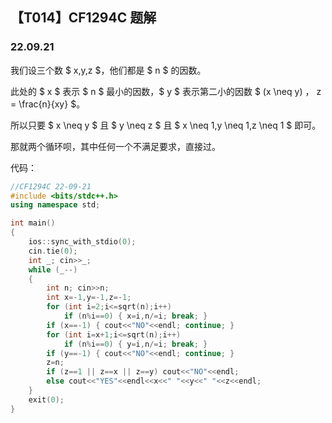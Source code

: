 <head>
    <link rel="stylesheet" href="../main.css"/>
	<link rel="stylesheet" href="./highlight.min.css"/>
	<script src="./highlight.min.js"></script>
	<script>hljs.highlightAll();</script>
    <script src="https://cdn.mathjax.org/mathjax/latest/MathJax.js?config=TeX-AMS-MML_HTMLorMML" type="text/javascript"></script>
    <script type="text/x-mathjax-config">
        MathJax.Hub.Config({
            tex2jax: {
            skipTags: ['script', 'noscript', 'style', 'textarea', 'pre'],
            inlineMath: [['$','$']]
            }
        });
    </script>
</head>

## 【T014】CF1294C 题解
### 22.09.21

我们设三个数 $ x,y,z $，他们都是 $ n $ 的因数。

此处的 $ x $ 表示 $ n $ 最小的因数，$ y $ 表示第二小的因数 $ (x \neq y) $，$ z = \frac{n}{xy} $。

所以只要 $ x \neq y $ 且 $ y \neq z $ 且 $ x \neq 1,y \neq 1,z \neq 1 $ 即可。

那就两个循环呗，其中任何一个不满足要求，直接过。

代码：

```cpp
//CF1294C 22-09-21
#include <bits/stdc++.h>
using namespace std;

int main() 
{
	ios::sync_with_stdio(0);
	cin.tie(0);
	int _; cin>>_;
	while (_--)
	{
		int n; cin>>n;
		int x=-1,y=-1,z=-1;
		for (int i=2;i<=sqrt(n);i++)
			if (n%i==0) { x=i,n/=i; break; }
		if (x==-1) { cout<<"NO"<<endl; continue; }
		for (int i=x+1;i<=sqrt(n);i++)
			if (n%i==0) { y=i,n/=i; break; }
		if (y==-1) { cout<<"NO"<<endl; continue; }
		z=n;
		if (z==1 || z==x || z==y) cout<<"NO"<<endl;
		else cout<<"YES"<<endl<<x<<" "<<y<<" "<<z<<endl;
	}
	exit(0);
}
```
